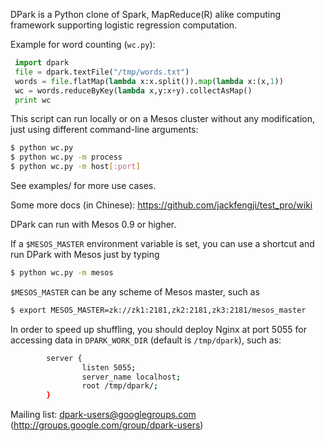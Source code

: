 DPark is a Python clone of Spark, MapReduce(R) alike computing
framework supporting logistic regression computation.

Example for word counting (`wc.py`):

``` python
 import dpark
 file = dpark.textFile("/tmp/words.txt")
 words = file.flatMap(lambda x:x.split()).map(lambda x:(x,1))
 wc = words.reduceByKey(lambda x,y:x+y).collectAsMap()
 print wc
```

This script can run locally or on a Mesos cluster without
any modification, just using different command-line arguments:

``` bash
$ python wc.py
$ python wc.py -m process
$ python wc.py -m host[:port]
```

See examples/ for more use cases.

Some more docs (in Chinese): https://github.com/jackfengji/test_pro/wiki

DPark can run with Mesos 0.9 or higher.

If a `$MESOS_MASTER` environment variable is set, you can use a shortcut and run DPark with Mesos just by typing
``` bash
$ python wc.py -m mesos
```

`$MESOS_MASTER` can be any scheme of Mesos master, such as
``` bash
$ export MESOS_MASTER=zk://zk1:2181,zk2:2181,zk3:2181/mesos_master
```

In order to speed up shuffling, you should deploy Nginx at port 5055
for accessing data in `DPARK_WORK_DIR` (default is `/tmp/dpark`), such as:

``` bash
        server {
                listen 5055;
                server_name localhost;
                root /tmp/dpark/;
        }
```

Mailing list: dpark-users@googlegroups.com (http://groups.google.com/group/dpark-users)
